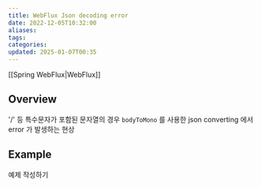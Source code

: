 ```yaml
---
title: WebFlux Json decoding error
date: 2022-12-05T10:32:00
aliases: 
tags: 
categories: 
updated: 2025-01-07T00:35
---
```


[[Spring WebFlux|WebFlux]]

## Overview

'/' 등 특수문자가 포함된 문자열의 경우 `bodyToMono` 를 사용한 json converting 에서 error 가 발생하는 현상

## Example

예제 작성하기
